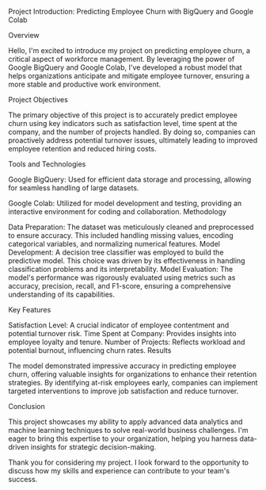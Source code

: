 Project Introduction: Predicting Employee Churn with BigQuery and Google Colab

Overview

Hello, I'm excited to introduce my project on predicting employee churn, a critical aspect of workforce management. By leveraging the power of Google BigQuery and Google Colab, I've developed a robust model that helps organizations anticipate and mitigate employee turnover, ensuring a more stable and productive work environment.

Project Objectives

The primary objective of this project is to accurately predict employee churn using key indicators such as satisfaction level, time spent at the company, and the number of projects handled. By doing so, companies can proactively address potential turnover issues, ultimately leading to improved employee retention and reduced hiring costs.

Tools and Technologies

Google BigQuery: Used for efficient data storage and processing, allowing for seamless handling of large datasets.

Google Colab: Utilized for model development and testing, providing an interactive environment for coding and collaboration.
Methodology

Data Preparation: The dataset was meticulously cleaned and preprocessed to ensure accuracy. This included handling missing values, encoding categorical variables, and normalizing numerical features.
Model Development: A decision tree classifier was employed to build the predictive model. This choice was driven by its effectiveness in handling classification problems and its interpretability.
Model Evaluation: The model's performance was rigorously evaluated using metrics such as accuracy, precision, recall, and F1-score, ensuring a comprehensive understanding of its capabilities.

Key Features

Satisfaction Level: A crucial indicator of employee contentment and potential turnover risk.
Time Spent at Company: Provides insights into employee loyalty and tenure.
Number of Projects: Reflects workload and potential burnout, influencing churn rates.
Results

The model demonstrated impressive accuracy in predicting employee churn, offering valuable insights for organizations to enhance their retention strategies. By identifying at-risk employees early, companies can implement targeted interventions to improve job satisfaction and reduce turnover.

Conclusion

This project showcases my ability to apply advanced data analytics and machine learning techniques to solve real-world business challenges. I'm eager to bring this expertise to your organization, helping you harness data-driven insights for strategic decision-making.

Thank you for considering my project. I look forward to the opportunity to discuss how my skills and experience can contribute to your team's success.
